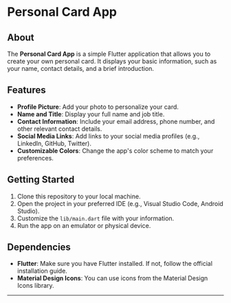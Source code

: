 # Personal Card App


## About

The **Personal Card App** is a simple Flutter application that allows you to create your own personal card. It displays your basic information, such as your name, contact details, and a brief introduction.

## Features

- **Profile Picture**: Add your photo to personalize your card.
- **Name and Title**: Display your full name and job title.
- **Contact Information**: Include your email address, phone number, and other relevant contact details.
- **Social Media Links**: Add links to your social media profiles (e.g., LinkedIn, GitHub, Twitter).
- **Customizable Colors**: Change the app's color scheme to match your preferences.

## Getting Started

1. Clone this repository to your local machine.
2. Open the project in your preferred IDE (e.g., Visual Studio Code, Android Studio).
3. Customize the `lib/main.dart` file with your information.
4. Run the app on an emulator or physical device.

## Dependencies

- **Flutter**: Make sure you have Flutter installed. If not, follow the official installation guide.
- **Material Design Icons**: You can use icons from the Material Design Icons library.
---

